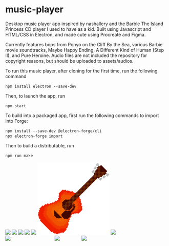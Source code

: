 # music-player

Desktop music player app inspired by nashallery and the Barble The Island Princess CD player I used to have as a kid. Built using Javascript and HTML/CSS in Electron, and made cute using Procreate and Figma.

Currently features bops from Ponyo on the Cliff By the Sea, various Barbie movie soundtracks, Maybe Happy Ending, A Different Kind of Human (Step II), and Pure Heroine. Audio files are not included the repository for copyright reasons, but should be uploaded to assets/audios.


To run this music player, after cloning for the first time, run the following command
```shell
npm install electron --save-dev
```

Then, to launch the app, run
```shell
npm start
```

To build into a packaged app, first run the following commands to import into Forge:
```shell
npm install --save-dev @electron-forge/cli
npx electron-forge import
```

Then to build a distributable, run
```shell
npm run make
```

<div>
  <img src="assets/backgrounds/taiyaki.png" width="125">
  <img src="assets/backgrounds/islandPrincess.png" width="175">
  <img src="assets/backgrounds/vinyl.png" width="225">
  <img src="assets/backgrounds/human.png" width="200">
  <img src="assets/backgrounds/ipod.png" width="250">
  <img src="assets/backgrounds/guitar.png" width="225">
  <img src="assets/icons/ponyo/toyBoat.png" width="150" style="display: inline-block;">
  <img src="assets/icons/barbie/gougous.png" width="150" style="display: inline-block;">
  <img src="assets/icons/mhe/hwaboon.png" width="80" style="display: inline-block;">
  <img src="assets/icons/adkoh/fairy.png" width="100" style="display: inline-block;">
</div>
